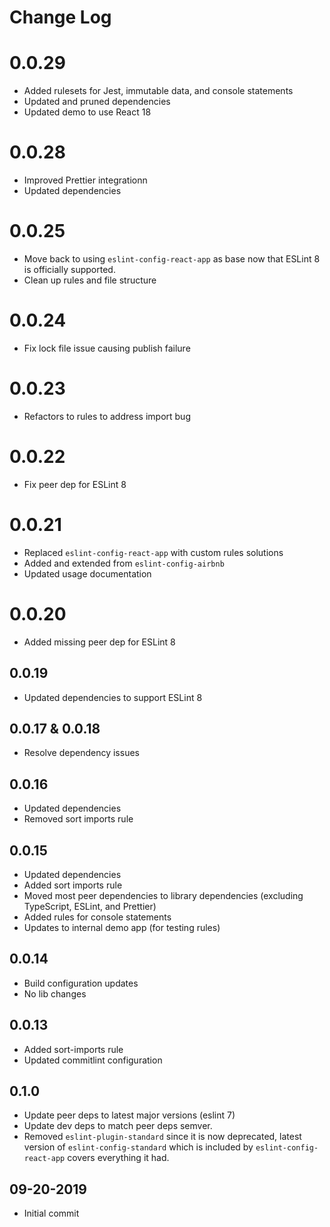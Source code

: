 # Change Log

# 0.0.29

- Added rulesets for Jest, immutable data, and console statements
- Updated and pruned dependencies
- Updated demo to use React 18

# 0.0.28

- Improved Prettier integrationn
- Updated dependencies

# 0.0.25

- Move back to using `eslint-config-react-app` as base now that ESLint 8 is officially supported.
- Clean up rules and file structure

# 0.0.24

- Fix lock file issue causing publish failure

# 0.0.23

- Refactors to rules to address import bug

# 0.0.22

- Fix peer dep for ESLint 8

# 0.0.21

- Replaced `eslint-config-react-app` with custom rules solutions
- Added and extended from `eslint-config-airbnb`
- Updated usage documentation

# 0.0.20

- Added missing peer dep for ESLint 8

## 0.0.19

- Updated dependencies to support ESLint 8

## 0.0.17 & 0.0.18

- Resolve dependency issues

## 0.0.16

- Updated dependencies
- Removed sort imports rule

## 0.0.15

- Updated dependencies
- Added sort imports rule
- Moved most peer dependencies to library dependencies (excluding TypeScript, ESLint, and Prettier)
- Added rules for console statements
- Updates to internal demo app (for testing rules)

## 0.0.14

- Build configuration updates
- No lib changes

## 0.0.13

- Added sort-imports rule
- Updated commitlint configuration

## 0.1.0

- Update peer deps to latest major versions (eslint 7)
- Update dev deps to match peer deps semver.
- Removed `eslint-plugin-standard` since it is now deprecated, latest version of
  `eslint-config-standard` which is included by `eslint-config-react-app` covers
  everything it had.

## 09-20-2019

- Initial commit
